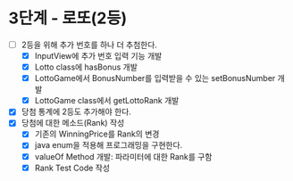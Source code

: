 # 3단계 - 로또(2등)

- [ ] 2등을 위해 추가 번호를 하나 더 추첨한다.
  - [X] InputView에 추가 번호 입력 기능 개발
  - [X] Lotto class에 hasBonus 개발
  - [X] LottoGame에서 BonusNumber를 입력받을 수 있는 setBonusNumber 개발
  - [X] LottoGame class에서 getLottoRank 개발 
- [X] 당첨 통계에 2등도 추가해야 한다.
- [X] 당첨에 대한 메소드(Rank) 작성
  - [X] 기존의 WinningPrice를 Rank의 변경
  - [X] java enum을 적용해 프로그래밍을 구현한다.
  - [X] valueOf Method 개발: 파라미터에 대한 Rank를 구함 
  - [X] Rank Test Code 작성 